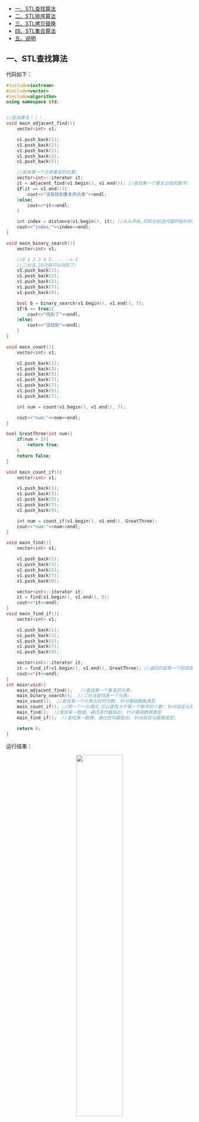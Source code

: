 - [一、STL查找算法](#一stl查找算法)
- [二、STL排序算法](#二stl排序算法)
- [三、STL拷贝替换](#三stl拷贝替换)
- [四、STL集合算法](#四stl集合算法)
- [五、说明](#五说明)

## 一、STL查找算法

代码如下：

```cpp
#include<iostream>
#include<vector>
#include<algorithm>
using namespace std;


//查找算法！！！
void main_adjacent_find(){
    vector<int> v1; 

    v1.push_back(1);
    v1.push_back(2);
    v1.push_back(2);
    v1.push_back(3);
    v1.push_back(5);

    //查找第一个元素重复的位置;
    vector<int>::iterator it; 
    it = adjacent_find(v1.begin(), v1.end()); //查找第一个重复出现的数字;
    if(it == v1.end()){
        cout<<"没有找到重复的元素"<<endl;
    }else{
        cout<<*it<<endl;
    }   

    int index = distance(v1.begin(), it); //从头开始,的知当前迭代器的指针所在的数组下标处;
    cout<<"index:"<<index<<endl;
}

void main_binary_search(){
    vector<int> v1;

    //0 1 2 3 4 5.......n-1
    //二分法,10次就可以找到了;
    v1.push_back(1);
    v1.push_back(3);
    v1.push_back(5);
    v1.push_back(7);
    v1.push_back(9);

    bool b = binary_search(v1.begin(), v1.end(), 7);
    if(b == true){
        cout<<"找到了"<<endl;
    }else{
        cout<<"没找到"<<endl;
    }
}

void main_count(){
    vector<int> v1;

    v1.push_back(1);
    v1.push_back(3);   
    v1.push_back(5);
    v1.push_back(7);
    v1.push_back(7);
    v1.push_back(9);
    v1.push_back(7);

    int num = count(v1.begin(), v1.end(), 7);

    cout<<"num:"<<num<<endl;
}

bool GreatThree(int num){
    if(num > 3){
        return true;
    }
    return false;
}

void main_count_if(){
    vector<int> v1;     

    v1.push_back(1);
    v1.push_back(3);
    v1.push_back(5);
    v1.push_back(7);
    v1.push_back(9);

    int num = count_if(v1.begin(), v1.end(), GreatThree);
    cout<<"num:"<<num<<endl;
}

void main_find(){
    vector<int> v1;

    v1.push_back(1);
    v1.push_back(3);
    v1.push_back(5);
    v1.push_back(7);
    v1.push_back(9);

    vector<int>::iterator it;
    it = find(v1.begin(), v1.end(), 5);
    cout<<*it<<endl;
}    
void main_find_if(){
    vector<int> v1;

    v1.push_back(1);
    v1.push_back(3);
    v1.push_back(5);
    v1.push_back(7);
    v1.push_back(9);

    vector<int>::iterator it;
    it = find_if(v1.begin(), v1.end(), GreatThree); //返回的是第一个回调函数所指向的迭代器;
    cout<<*it<<endl;
}
int main(void){
    main_adjacent_find();   //查找第一个重复的元素;
    main_binary_search();  //二分法查找某一个元素;
    main_count();  //查找某一个元素出现的次数; 针对基础数据类型
    main_count_if(); //用一个一元谓词,可以查找大于某一个数字的个数; 针对自定义的数据类型
    main_find();  //查找某一数据，通过迭代器指出; 针对基础数据类型
    main_find_if();  //查找某一数据，通过迭代器指出; 针对自定义数据类型;

    return 0;
}
```

运行结果：

<div align=center><img src='https://mmbiz.qpic.cn/mmbiz_png/cu0TUlMDjbtSgOOeSbnHjfqoq3VP8EwvOGVxMcraBNDyZ288KttxsPtcvc6fk6K06hAWy30fQ9UJD3RiaR0eApg/640?wx_fmt=png&tp=webp&wxfrom=5&wx_lazy=1&wx_co=1' width="50%" height="50%"></div>

## 二、STL排序算法

代码如下：

```cpp
#include<iostream>
#include<string>
#include<vector>
#include<algorithm>
#include<functional>
using namespace std;

//排序算法
void printV(vector<int> &v){
    vector<int>::iterator it; 

    for(it = v.begin(); it != v.end(); it++){
        cout<<*it<<" ";
    }   
    cout<<endl;
}

void main_merge(){
    vector<int> v1; 
    v1.push_back(1);
    v1.push_back(3);
    v1.push_back(5);

    vector<int> v2; 
    v2.push_back(2);
    v2.push_back(4);
    v2.push_back(6);

    vector<int> v3;
    v3.resize(v1.size() + v2.size());
    merge(v1.begin(), v1.end(), v2.begin(), v2.end(), v3.begin());

    printV(v3);
}

class Student{
    public:
        Student(string name, int id){
            m_name = name;
            m_id = id;
        }
    public:
        string m_name;
        int m_id;
};

bool Compare(Student s1, Student s2){
    return (s1.m_id < s2.m_id);
}

void main_sort(){
    Student s1("老大", 1);
    Student s2("老二", 2);    
    Student s3("老三", 3);
    Student s4("老四", 4);

    vector<Student> v1;
    v1.push_back(s4);
    v1.push_back(s1);
    v1.push_back(s3);
    v1.push_back(s2);

    vector<Student>::iterator it;
    for(it = v1.begin(); it != v1.end(); it++){
        cout<<it->m_id<<"\t"<<it->m_name<<endl;
    }

    //sort()要对自定义的数据类型进行排序,就的进行自定义数据类型的排序;
    sort(v1.begin(), v1.end(), Compare); //Compare就是谓词,谓词就是函数名称,返回值为bool类型;

    for(it = v1.begin(); it != v1.end(); it++){
        cout<<it->m_id<<"\t"<<it->m_name<<endl;
    }
}

void main_random_shuffle(){
    vector<int> v1;    
    v1.push_back(1);
    v1.push_back(3);
    v1.push_back(5);
    v1.push_back(7);

    //对动态数组进行随机打乱
    random_shuffle(v1.begin(), v1.end());

    printV(v1);

    //对字符串随机的打乱顺序;
    string str = "abcdefg";
    random_shuffle(str.begin(), str.end());;
    cout<<"str:"<<str<<endl;
}

void main_reverse(){
    vector<int> v1;
    v1.push_back(1);
    v1.push_back(3);
    v1.push_back(5);
    v1.push_back(7);

    reverse(v1.begin(), v1.end());
    printV(v1);  
}

int main(void){
    main_merge(); //归并排序
    main_sort();
    main_random_shuffle();
    main_reverse();

    return 0;
}
```

运行结果：

<div align=center><img src='https://mmbiz.qpic.cn/mmbiz_png/cu0TUlMDjbtSgOOeSbnHjfqoq3VP8EwvDNy6aryFTH097BmzCcZOUiaaGHbAMpzYvdxfCwNSpJiciasoumxha4Amw/640?wx_fmt=png&tp=webp&wxfrom=5&wx_lazy=1&wx_co=1' width="50%" height="50%"></div>

## 三、STL拷贝替换

代码如下：

```cpp
#include<iostream>
#include<numeric> //accumulate()函数的头文件;
#include<vector>
#include<algorithm>
#include<functional>
using namespace std;

//拷贝替换

void printV(vector<int> &v){
    vector<int>::iterator it;

    for(it = v.begin(); it != v.end(); it++){
        cout<<*it<<" ";
    }
    cout<<endl;
}

void main_copy(){
    vector<int> v1;
    v1.push_back(1);
    v1.push_back(3);
    v1.push_back(5);

    vector<int> v2; 
    v2.resize(v1.size());  //调整容器大小的函数;

    copy(v1.begin(), v1.end(), v2.begin());  //拷贝容器函数;

    printV(v2);

}

void main_replace(){
    vector<int> v1;
    v1.push_back(1);
    v1.push_back(3);
    v1.push_back(3);
    v1.push_back(3);
    v1.push_back(5);

    replace(v1.begin(), v1.end(), 3, 8);  //替换函数,将前面的数据都用后面的数据替换;
    printV(v1);
}

bool great_equal(int &n){
    if(n >= 5){
        return true;
    }else{
        return false;
    }
}    
void main_replace_if(){
    vector<int> v1;
    v1.push_back(1);
    v1.push_back(8);
    v1.push_back(8);
    v1.push_back(8);
    v1.push_back(5);

    replace_if(v1.begin(), v1.end(), great_equal, 1);   //这里就是可以替换范围内的数据,通过谓词进行控>
制!!,将great_equal范围内的数字(返回值为真的)进行替换!!!
    printV(v1);
}

void main_swap(){
    vector<int> v1;
    v1.push_back(1);
    v1.push_back(3);
    v1.push_back(5);

    vector<int> v2;
    v2.push_back(2);
    v2.push_back(4);
    v2.push_back(6);

    swap(v1, v2);  //交换了v1、v2容器中的内容!!!
    printV(v1);
}

void main_accumulate(){
    vector<int> v1;
    v1.push_back(1);
    v1.push_back(3);
    v1.push_back(5);

    int tmp = accumulate(v1.begin(), v1.end(), 100);  //求和函数,加上一个初始值100;
    cout<<tmp<<endl;

}

void main_fill(){
    vector<int> v1;
    v1.push_back(1);
    v1.push_back(3);
    v1.push_back(5);

    fill(v1.begin(), v1.end(), 8);  //将容器中的数值全都改为8;
    printV(v1);
}
int main(void){
    main_copy();  //拷贝
    main_replace();  //替换 基础数据类型
    main_replace_if();  //替换范围 自定义数据类型
    main_swap();  //交换容器中的内容
    main_accumulate(); //求和函数
    main_fill();


    return 0;
}
```

运行结果：

<div align=center><img src='https://mmbiz.qpic.cn/mmbiz_png/cu0TUlMDjbtSgOOeSbnHjfqoq3VP8EwvrFwZtlEpRYuDh4AwRibUXIolRFRme0j4SEKYmsiclV7ZvcXm466WdbGQ/640?wx_fmt=png&tp=webp&wxfrom=5&wx_lazy=1&wx_co=1' width="50%" height="50%"></div>

## 四、STL集合算法

代码如下：

```cpp
#include<iostream>
#include<algorithm>
#include<functional>
#include<vector>
using namespace std;

void printV(vector<int> &v){
    vector<int>::iterator it; 

    for(it = v.begin(); it != v.end(); it++){
        cout<<*it<<" ";
    }   
    cout<<endl;
}
//集合
int main(void){
    vector<int> v1; 
    v1.push_back(1);
    v1.push_back(3);
    v1.push_back(5);

    vector<int> v2; 
    v2.push_back(1);
    v2.push_back(1);
    v2.push_back(1);
    vector<int> v3; 
    v3.resize(v1.size() + v2.size());
    set_union(v1.begin(), v1.end(), v2.begin(), v2.end(), v3.begin()); //集合中取并集;没有填满的空间默，认为0;
    printV(v3);

    return 0;
}
```

运行结果：

<div align=center><img src='https://mmbiz.qpic.cn/mmbiz_png/cu0TUlMDjbtSgOOeSbnHjfqoq3VP8Ewvx02uhrVZVS7INNgqh6sKKdceVohUzXbFzyUaUQiboZtRuCLTb3KjXTg/640?wx_fmt=png&tp=webp&wxfrom=5&wx_lazy=1&wx_co=1' width="50%" height="50%"></div>

## 五、说明

原创文章链接：[C++进阶系列之STL（10）---STL查找、排序、替换、集合算法](https://mp.weixin.qq.com/s?__biz=MzUxMzkyNDk0Ng==&mid=2247484014&idx=1&sn=13eae32f965cd1cdbf6d590b9e05aa43&chksm=f94c8853ce3b0145188f0b4d516b83b2ff5a887fc840b123de29a6cd5bef70633eb6bced1c56&scene=21#wechat_redirect)
